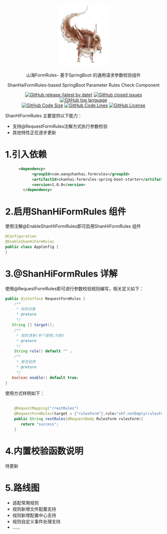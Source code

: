 <div align="center">
  <p>
    <img src="logo.jpg"  height="200px" />
  </p>
  <p>山海FormRules- 基于SpringBoot 的通用请求参数校验组件</p>
  <p>ShanHaiFormRules-based SpringBoot Parameter Rules Check Component</p>
  <p>
    <a href="https://github.com/SeeMountainSea/shanhai-formrules-spring-boot-starter
/releases/latest"><img alt="GitHub release (latest by date)" src="https://img.shields.io/github/v/release/SeeMountainSea/shanhai-formrules-spring-boot-starter"/></a>
    <a href="https://github.com/SeeMountainSea/shanhai-formrules-spring-boot-starter
/issues"><img alt="GitHub closed issues" src="https://img.shields.io/github/issues/SeeMountainSea/shanhai-formrules-spring-boot-starter?color=009688"/></a>
    <a href="https://github.com/topics/java"><img alt="GitHub top language" src="https://img.shields.io/github/languages/top/SeeMountainSea/shanhai-formrules-spring-boot-starter?color=eb8031"/></a>
    <br>
    <a href="https://github.com/SeeMountainSea/shanhai-formrules-spring-boot-starter
/find/master"><img alt="GitHub Code Size" src="https://img.shields.io/github/languages/code-size/SeeMountainSea/shanhai-formrules-spring-boot-starter?color=795548"/></a>
    <a href="https://github.com/SeeMountainSea/shanhai-formrules-spring-boot-starter
/find/master"><img alt="GitHub Code Lines" src="https://img.shields.io/tokei/lines/github/SeeMountainSea/shanhai-formrules-spring-boot-starter?color=37474F"/></a>
    <a href="https://github.com/SeeMountainSea/shanhai-formrules-spring-boot-starter
r/blob/master/LICENSE"><img alt="GitHub License" src="https://img.shields.io/github/license/SeeMountainSea/shanhai-formrules-spring-boot-starter?color=534BAE"/></a>
  </p>
</div>

ShanHiFormRules 主要提供以下能力：

- 支持@RequestFormRules注解方式执行参数检验
- 其他特性正在逐步更新

# 1.引入依赖

```xml
      <dependency>
            <groupId>com.wangshanhai.formrules</groupId>
            <artifactId>shanhai-formrules-spring-boot-starter</artifactId>
            <version>1.0.0</version>
        </dependency>
```

# 2.启用ShanHiFormRules 组件

使用注解@EnableShanHiFormRules即可启用ShanHiFormRules 组件

```java
@Configuration
@EnableShanHiFormRules
public class AppConfig {
}

```

# 3.@ShanHiFormRules 详解

使用@RequestFormRules即可进行参数校验规则编写，相关定义如下：

```java
public @interface RequestFormRules {
    /**
     * 校验对象
     * @return
     */
   String [] target();
    /**
     * 规则清单(多个使用;分割)
     * @return
     */
    String rule() default "" ;
    /**
     * 是否启用
     * @return
     */
   boolean enable() default true;
}
```



使用方式样例如下：

```java

    @RequestMapping("/restRules")
    @RequestFormRules(target = {"rulesForm"},rule="shf.notEmpty(rulesForm,'1001','参数不能为空！');")
    public String restRules(@RequestBody RulesForm rulesForm){
       return "success";
    }
```



# 4.内置校验函数说明

待更新

# 5.路线图

- 适配常用规则
- 规则新增文件配置支持
- 规则新增配置中心支持
- 规则自定义事件处理支持
- ……